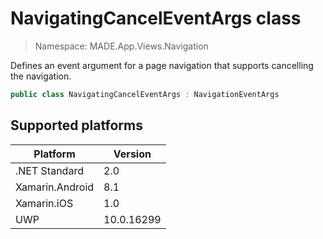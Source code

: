 # NavigatingCancelEventArgs class

> Namespace: MADE.App.Views.Navigation

Defines an event argument for a page navigation that supports cancelling the navigation.

```csharp
public class NavigatingCancelEventArgs : NavigationEventArgs
```

## Supported platforms

| Platform | Version |
| --- | --- |
| .NET Standard | 2.0 |
| Xamarin.Android | 8.1 |
| Xamarin.iOS  | 1.0 |
| UWP | 10.0.16299 | 